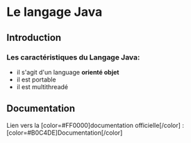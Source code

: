 # Le langage Java

## Introduction

### Les caractéristiques du Langage Java:
* il s'agit d'un language **orienté objet**
* il est portable
* il est multithreadé

## Documentation
Lien vers la [color=#FF0000]documentation officielle[/color] : [color=#B0C4DE]Documentation[/color]